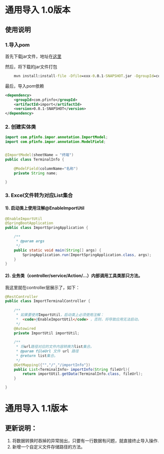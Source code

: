 # 通用导入 1.0版本

## 使用说明


### 1.导入pom

首先下载jar文件，地址在[这里](https://github.com/cuitpanfei/import/releases)

然后，将下载的jar文件打包
```cmd
    mvn install:install-file -Dfile=xxx-0.0.1-SNAPSHOT.jar -DgroupId=com.pfinfo -DartifactId=import -Dversion=0.0.1-SNAPSHOT
```

最后，导入pom依赖
```xml
<dependency>
	<groupId>com.pfinfo</groupId>
	<artifactId>import</artifactId>
	<version>0.0.1-SNAPSHOT</version>
</dependency>
```

### 2. 创建实体类
```java
import com.pfinfo.impor.annotation.ImportModel;
import com.pfinfo.impor.annotation.ModelField;


@ImportModel(sheetName = "终端")
public class TerminalInfo {
	
	@ModelField(columnName="名称")
	private String name;

}
```
### 3. Excel文件转为对应List集合

#### 1). 启动类上使用注解@EnableImportUtil

```java
@EnableImportUtil
@SpringBootApplication
public class ImportSpringApplication {

	/**
	 * @param args
	 */
	public static void main(String[] args) {
		SpringApplication.run(ImportSpringApplication.class, args);
	}
}
```
#### 2). 业务类（controller/service/Action/...）内部调用工具类那只方法。

我这里就在controller层展示了，如下：

```java
@RestController
public class ImportTerminalController {
	
	/**
	 * 如果要使用ImportUtil，启动类上必须使用注解：
	 *  <code>@EnableImportUtil</code> ，否则，将导致应用无法启动。
	 */
	@Autowired
	private ImportUtil importUtil;
	
	/**
	 * 将url路径对应的文件内容转换为list集合。
	 * @param fileUrl 文件 url 路径
	 * @return list集合。
	 */
	@GetMapping({"","/","/importInfo"})
	public List<TerminalInfo> importInfo(String fileUrl){
		return importUtil.getData(TerminalInfo.class, fileUrl);
	}

}
```

# 通用导入 1.1版本

## 更新说明：
<ol>
<li> 将数据转换时吞掉的异常抛出，只要有一行数据有问题，就直接终止导入操作.</li>
<li> 新增一个自定义文件存储路径的方法。</li>
</ol>
